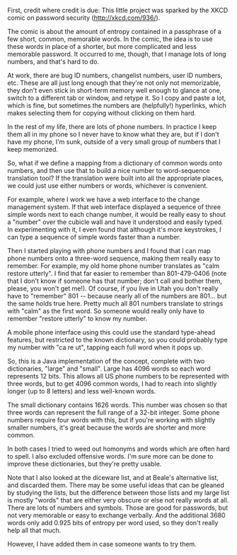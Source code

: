 First, credit where credit is due: This little project was sparked by
the XKCD comic on password security (http://xkcd.com/936/).

The comic is about the amount of entropy contained in a passphrase of
a few short, common, memorable words.  In the comic, the idea is to
use these words in place of a shorter, but more complicated and less
memorable password.  It occurred to me, though, that I manage lots of
long numbers, and that's hard to do.

At work, there are bug ID numbers, changelist numbers, user ID
numbers, etc.  These are all just long enough that they're not only
not memorizable, they don't even stick in short-term memory well
enough to glance at one, switch to a different tab or window, and
retype it.  So I copy and paste a lot, which is fine, but sometimes
the numbers are (helpfully!) hyperlinks, which makes selecting them
for copying without clicking on them hard.

In the rest of my life, there are lots of phone numbers.  In practice
I keep them all in my phone so I never have to know what they are, but
if I don't have my phone, I'm sunk, outside of a very small group of
numbers that I keep memorized.

So, what if we define a mapping from a dictionary of common words onto
numbers, and then use that to build a nice number to word-sequence
translation tool?  If the translation were built into all the
appropriate places, we could just use either numbers or words,
whichever is convenient.

For example, where I work we have a web interface to the change
management system.  If that web interface displayed a sequence of
three simple words next to each change number, it would be really easy
to shout a "number" over the cubicle wall and have it understood and
easily typed.  In experimenting with it, I even found that although
it's more keystrokes, I can type a sequence of simple words faster
than a number.

Then I started playing with phone numbers and I found that I can map
phone numbers onto a three-word sequence, making them really easy to
remember.  For example, my old home phone number translates as "calm
restore utterly".  I find that far easier to remember than
801-479-0406 (note that I don't know if someone has that number; don't
call and bother them, please, you won't get me!).  Of course, if you
live in Utah you don't really have to "remember" 801 -- because nearly
all of the numbers are 801... but the same holds true here.  Pretty
much all 801 numbers translate to strings with "calm" as the first
word.  So someone would really only have to remember "restore utterly"
to know my number.

A mobile phone interface using this could use the standard type-ahead
features, but restricted to the known dictionary, so you could
probably type my number with "ca re ut", tapping each full word when
it pops up.

So, this is a Java implementation of the concept, complete with two
dictionaries, "large" and "small".  Large has 4096 words so each word
represents 12 bits.  This allows all US phone numbers to be
represented with three words, but to get 4096 common words, I had to
reach into slightly longer (up to 8 letters) and less well-known
words.

The small dictionary contains 1626 words.  This number was chosen so
that three words can represent the full range of a 32-bit integer.
Some phone numbers require four words with this, but if you're working
with slightly smaller numbers, it's great because the words are
shorter and more common.

In both cases I tried to weed out homonyms and words which are often
hard to spell.  I also excluded offensive words.  I'm sure more can be
done to improve these dictionaries, but they're pretty usable.

Note that I also looked at the diceware list, and at Beale's
alternative list, and discarded them. There may be some useful ideas
that can be gleaned by studying the lists, but the difference between
those lists and my large list is mostly "words" that are either very
obscure or else not really words at all. There are lots of numbers and
symbols. Those are good for passwords, but not very memorable or easy
to exchange verbally. And the additional 3680 words only add 0.925
bits of entropy per word used, so they don't really help all that
much.

However, I have added them in case someone wants to try them.
